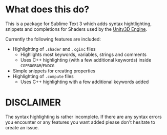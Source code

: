 What does this do?
==================
This is a package for Sublime Text 3 which adds syntax hightlighting, snippets and completions for Shaders used by the [Unity3D Engine](http://unity3d.com/).

Currently the following features are included:

- Highlighting of `.shader` and `.cginc` files
	- Highlights most keywords, variables, strings and comments
	- Uses C++ highlighting (with a few additional keywords) inside `CGPROGRAM`/`ENDCG`
- Simple snippets for creating properties
- Highlighting of `.compute` files
	- Uses C++ highlighting with a few additional keywords added

DISCLAIMER
==========

The syntax highlighting is rather incomplete.
If there are any syntax errors you encounter or any features you want added please don't hesitate to create an issue.